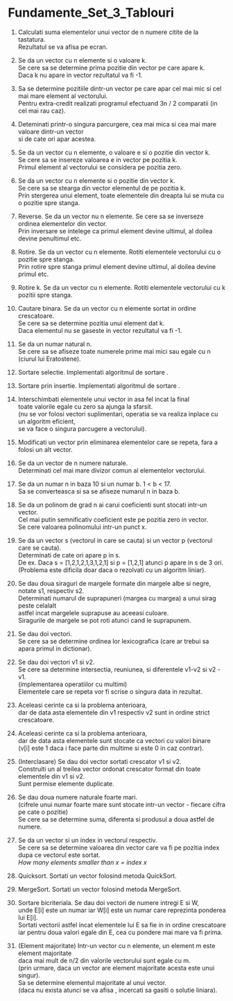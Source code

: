 # Fundamente_Set_3_Tablouri
 
 1. Calculati suma elementelor unui vector de n numere citite de la tastatura.  
    Rezultatul se va afisa pe ecran.  
  
 2. Se da un vector cu n elemente si o valoare k.  
    Se cere sa se determine prima pozitie din vector pe care apare k.  
    Daca k nu apare in vector rezultatul va fi -1. 
  
 3. Sa se determine pozitiile dintr-un vector pe care apar cel mai mic si cel mai mare element al vectorului.  
    Pentru extra-credit realizati programul efectuand 3n / 2 comparatii (in cel mai rau caz).  
  
 4. Deteminati printr-o singura parcurgere, cea mai mica si cea mai mare valoare dintr-un vector  
    si de cate ori apar acestea.  
  
 5. Se da un vector cu n elemente, o valoare e si o pozitie din vector k.  
    Se cere sa se insereze valoarea e in vector pe pozitia k.  
    Primul element al vectorului se considera pe pozitia zero.  

 6. Se da un vector cu n elemente si o pozitie din vector k.  
    Se cere sa se stearga din vector elementul de pe pozitia k.  
    Prin stergerea unui element, toate elementele din dreapta lui se muta cu o pozitie spre stanga.  
  
 7. Reverse. Se da un vector nu n elemente. Se cere sa se inverseze ordinea elementelor din vector.  
    Prin inversare se intelege ca primul element devine ultimul, al doilea devine penultimul etc.  
  
 8. Rotire. Se da un vector cu n elemente. Rotiti elementele vectorului cu o pozitie spre stanga.  
    Prin rotire spre stanga primul element devine ultimul, al doilea devine primul etc.  
   
 9. Rotire k. Se da un vector cu n elemente. Rotiti elementele vectorului cu k pozitii spre stanga.  
  
10. Cautare binara. Se da un vector cu n elemente sortat in ordine crescatoare.  
    Se cere sa se determine pozitia unui element dat k.  
    Daca elementul nu se gaseste in vector rezultatul va fi -1. 

11. Se da un numar natural n.  
    Se cere sa se afiseze toate numerele prime mai mici sau egale cu n (ciurul lui Eratostene).   
  
12. Sortare selectie. Implementati algoritmul de sortare <Selection Sort>.  
  
13. Sortare prin insertie. Implementati algoritmul de sortare <Insertion Sort>.  
  
14. Interschimbati elementele unui vector in asa fel incat la final  
    toate valorile egale cu zero sa ajunga la sfarsit.  
    (nu se vor folosi vectori suplimentari, operatia se va realiza inplace cu un algoritm eficient,  
    se va face o singura parcugere a vectorului).  
    
15. Modificati un vector prin eliminarea elementelor care se repeta, fara a folosi un alt vector.  
  
16. Se da un vector de n numere naturale.  
    Determinati cel mai mare divizor comun al elementelor vectorului.

17. Se da un numar n in baza 10 si un numar b. 1 < b < 17.  
    Sa se converteasca si sa se afiseze numarul n in baza b.   
  
18. Se da un polinom de grad n ai carui coeficienti sunt stocati intr-un vector.  
    Cel mai putin semnificativ coeficient este pe pozitia zero in vector.  
    Se cere valoarea polinomului intr-un punct x.  

19. Se da un vector s (vectorul in care se cauta) si un vector p (vectorul care se cauta).  
    Determinati de cate ori apare p in s.  
    De ex. Daca s = [1,2,1,2,1,3,1,2,1] si p = [1,2,1] atunci p apare in s de 3 ori.  
    (Problema este dificila doar daca o rezolvati cu un algoritm liniar).  

20. Se dau doua siraguri de margele formate din margele albe si negre, notate s1, respectiv s2.  
    Determinati numarul de suprapuneri (margea cu margea) a unui sirag peste celalalt  
    astfel incat margelele suprapuse au aceeasi culoare.  
    Siragurile de margele se pot roti atunci cand le suprapunem.  

21. Se dau doi vectori.  
    Se cere sa se determine ordinea lor lexicografica (care ar trebui sa apara primul in dictionar).  

22. Se dau doi vectori v1 si v2.  
    Se cere sa determine intersectia, reuniunea, si diferentele v1-v2 si v2 -v1.  
    (implementarea operatiilor cu multimi)  
    Elementele care se repeta vor fi scrise o singura data in rezultat.  
  
23. Aceleasi cerinte ca si la problema anterioara,  
    dar de data asta elementele din v1 respectiv v2  sunt in ordine strict crescatoare.  

24. Aceleasi cerinte ca si la problema anterioara,  
    dar de data asta elementele sunt stocate ca vectori cu valori binare  
    (v[i] este 1 daca i face parte din multime si este 0 in caz contrar).  

25. (Interclasare) Se dau doi vector sortati crescator v1 si v2.  
    Construiti un al treilea vector ordonat crescator format din toate elementele din  v1 si v2.  
    Sunt permise elemente duplicate.  

26. Se dau doua numere naturale foarte mari.  
    (cifrele unui numar foarte mare sunt stocate intr-un vector - fiecare cifra pe cate o pozitie)  
    Se cere sa se determine suma, diferenta si produsul a doua astfel de numere.  

27. Se da un vector si un index in vectorul respectiv.  
    Se cere sa se determine valoarea din vector care va fi pe pozitia index dupa ce vectorul este sortat.  
    *How many elements smaller than x = index x*  

28. Quicksort. Sortati un vector folosind metoda QuickSort.  
  
29. MergeSort. Sortati un vector folosind metoda MergeSort.  
  
30. Sortare bicriteriala. Se dau doi vectori de numere intregi E si W,  
    unde E[i] este un numar iar W[i] este un numar care reprezinta ponderea lui E[i].  
    Sortati vectorii astfel incat elementele lui E sa fie in in ordine crescatoare  
    iar pentru doua valori egale din E, cea cu pondere mai mare va fi prima.  

31. (Element majoritate) Intr-un vector cu n elemente, un element m este element majoritate  
    daca mai mult de n/2 din valorile vectorului sunt egale cu m.  
    (prin urmare, daca un vector are element majoritate acesta este unui singur).  
    Sa se determine elementul majoritate al unui vector.  
    (daca nu exista atunci se va afisa <nu exista>, incercati sa gasiti o solutie liniara). 